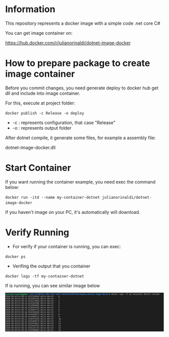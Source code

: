 # Information
This repository represents a docker image with a simple code .net core C#

You can get image container on: 

https://hub.docker.com/r/julianorinaldi/dotnet-image-docker

# How to prepare package to create image container
Before you commit changes, you need generate deploy to docker hub get dll and include into image container.

For this, execute at project folder:

`
docker publish -c Release -o deploy
`

- -c : represents configuration, that case "Release"
 - -o : represents output folder

 After dotnet compile, it generate some files, for example a assembly file: 
 
 dotnet-image-docker.dll

# Start Container
If you want running the container example, you need exec the command below:

`
docker run -itd --name my-container-dotnet julianorinaldi/dotnet-image-docker
`

If you haven't image on your PC, it's automatically will download.

# Verify Running
- For verify if your container is running, you can exec:

`
docker ps
`

- Verifing the output that you container

`
docker logs -tf my-container-dotnet
`

If is running, you can see similar image below

![Output](images/output-hello-world.png)
